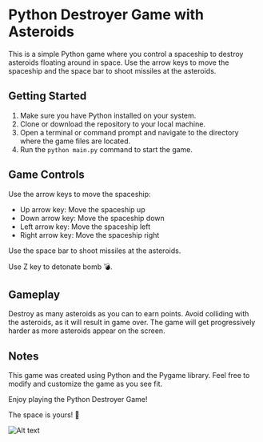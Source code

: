<!DOCTYPE html> <html lang="en"> <head> <meta charset="UTF-8"> <meta name="viewport" content="width=device-width, initial-scale=1.0"> </head> <body> <h1>Python Destroyer Game with Asteroids</h1> <p>This is a simple Python game where you control a spaceship to destroy asteroids floating around in space. Use the arrow keys to move the spaceship and the space bar to shoot missiles at the asteroids.
</p> <h2>Getting Started</h2> <ol> <li>Make sure you have Python installed on your system.</li> <li>Clone or download the repository to your local machine.</li> <li>Open a terminal or command prompt and navigate to the directory where the game files are located.</li> <li>Run the <code>python main.py</code> command to start the game.</li> </ol> <h2>Game Controls</h2> <p>Use the arrow keys to move the spaceship:</p> <ul> <li>Up arrow key: Move the spaceship up</li> <li>Down arrow key: Move the spaceship down</li> <li>Left arrow key: Move the spaceship left</li> <li>Right arrow key: Move the spaceship right</li> </ul> <p>Use the space bar to shoot missiles at the asteroids.</p> <p>Use Z key to detonate bomb 💣.</p> <h2>Gameplay</h2> <p>Destroy as many asteroids as you can to earn points. Avoid colliding with the asteroids, as it will result in game over. The game will get progressively harder as more asteroids appear on the screen.</p> <h2>Notes</h2> <p>This game was created using Python and the Pygame library. Feel free to modify and customize the game as you see fit.</p> <p>Enjoy playing the Python Destroyer Game!</p>  <p>The space is yours! 🚀 </p> </body> </html>

![Alt text](https://i.ibb.co/6bKR2M6/Screenshot-from-2024-03-30-10-15-56-1.png)

